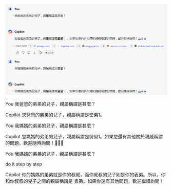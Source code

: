

![](./img/CopilotFamily.png)

You
我爸爸的弟弟的兒子，親屬稱謂是甚麼？

Copilot
您爸爸的弟弟的兒子，親屬稱謂是堂弟1。

You
我媽媽的弟弟的兒子，親屬稱謂是甚麼？

Copilot
您媽媽的弟弟的兒子，親屬稱謂是舅舅1。如果您還有其他關於親戚稱謂的問題，歡迎隨時詢問！👨‍👦‍👦


You
我媽媽的弟弟的兒子，親屬稱謂是甚麼？

do it step by step

Copilot
你的媽媽的弟弟就是你的叔叔，而你叔叔的兒子則是你的表弟。所以，你和你叔叔的兒子之間的親屬稱謂是 表弟。如果你還有其他問題，歡迎繼續詢問！